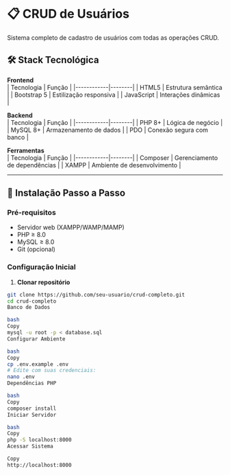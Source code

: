 
# 📋 CRUD de Usuários

Sistema completo de cadastro de usuários com todas as operações CRUD.

## 🛠 Stack Tecnológica

**Frontend**  
| Tecnologia | Função |
|------------|--------|
| HTML5 | Estrutura semântica |
| Bootstrap 5 | Estilização responsiva |
| JavaScript | Interações dinâmicas |

**Backend**  
| Tecnologia | Função |
|------------|--------|
| PHP 8+ | Lógica de negócio |
| MySQL 8+ | Armazenamento de dados |
| PDO | Conexão segura com banco |

**Ferramentas**  
| Tecnologia | Função |
|------------|--------|
| Composer | Gerenciamento de dependências |
| XAMPP | Ambiente de desenvolvimento |

---

## 🚀 Instalação Passo a Passo

### Pré-requisitos
- Servidor web (XAMPP/WAMP/MAMP)
- PHP ≥ 8.0
- MySQL ≥ 8.0
- Git (opcional)

### Configuração Inicial
1. **Clonar repositório**
```bash
git clone https://github.com/seu-usuario/crud-completo.git
cd crud-completo
Banco de Dados

bash
Copy
mysql -u root -p < database.sql
Configurar Ambiente

bash
Copy
cp .env.example .env
# Edite com suas credenciais:
nano .env
Dependências PHP

bash
Copy
composer install
Iniciar Servidor

bash
Copy
php -S localhost:8000
Acessar Sistema

Copy
http://localhost:8000
